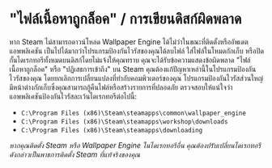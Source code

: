# "ไฟล์เนื้อหาถูกล็อค" / การเขียนดิสก์ผิดพลาด

หาก Steam ไม่สามารถดาวน์โหลด Wallpaper Engine ได้ไม่ว่าในขณะที่ติดตั้งหรืออัพเดตแอพพลิเคชัน เป็นไปได้มากว่าโปรแกรมป้องกันไวรัสของคุณได้ลบไฟล์ ใส่ไฟล์ในโหมดกักเก็บ หรือปิดกั้นไดเรกทอรีทั้งหมดบนดิสก์โดยไม่แจ้งให้คุณทราบ คุณจะได้รับข้อความแสดงข้อผิดพลาด "ไฟล์เนื้อหาถูกล็อค" หรือ "ปฏิเสธการเข้าถึง" บน Steam คุณต้องแก้ปัญหาเหล่านี้ในโปรแกรมป้องกันไวรัสของคุณ โดยยกเลิกการเปลี่ยนแปลงที่ทำกับคอมพิวเตอร์ของคุณ โปรแกรมป้องกันไวรัสส่วนใหญ่มีหน้าต่างกักเก็บซึ่งคุณสามารถกู้คืนไฟล์หรือสร้างรายการที่ปลอดภัย ตรวจสอบให้แน่ใจว่าแอพพลิเคชันป้องกันไวรัสละเว้นไดเรกทอรีต่อไปนี้:

* `C:\Program Files (x86)\Steam\steamapps\common\wallpaper_engine`
* `C:\Program Files (x86)\Steam\steamapps\workshop\downloads`
* `C:\Program Files (x86)\Steam\steamapps\downloading`

*หากคุณติดตั้ง Steam หรือ Wallpaper Engine ในไดเรกทอรีอื่น คุณต้องปรับเปลี่ยนไดเรกทอรีดังกล่าวเป็นพาธการติดตั้ง Steam ที่แท้จริงของคุณ*
